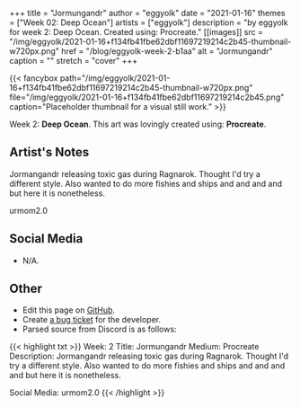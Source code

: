 +++
title =       "Jormungandr"
author =      "eggyolk"
date =        "2021-01-16"
themes =      ["Week 02: Deep Ocean"]
artists =     ["eggyolk"]
description = "by eggyolk for week 2: Deep Ocean. Created using: Procreate."
[[images]]
      src = "/img/eggyolk/2021-01-16+f134fb41fbe62dbf11697219214c2b45-thumbnail-w720px.png"
      href = "/blog/eggyolk-week-2-b1aa"
      alt = "Jormungandr"
      caption = ""
      stretch = "cover"
+++

{{< fancybox path="/img/eggyolk/2021-01-16+f134fb41fbe62dbf11697219214c2b45-thumbnail-w720px.png" file="/img/eggyolk/2021-01-16+f134fb41fbe62dbf11697219214c2b45.png" caption="Placeholder thumbnail for a visual still work." >}}


Week 2: **Deep Ocean**. This art was lovingly created using: **Procreate**.

## Artist's Notes

Jormangandr releasing toxic gas during Ragnarok. Thought I'd try a different style. Also wanted to do more fishies and ships and and and and  but here it is nonetheless. 

urmom2.0

## Social Media

- N/A.

## Other

- Edit this page on [GitHub](https://github.com/teaminkling/web-refresh/edit/main/content/blog/eggyolk-week-2-b1aa.md).
- Create [a bug ticket](https://github.com/teaminkling/web-refresh/issues/new?assignees=&labels=bug&template=problem-report.md&title=) for the developer.
- Parsed source from Discord is as follows:

{{< highlight txt >}}
Week: 2
Title: Jormungandr
Medium: Procreate
Description: Jormangandr releasing toxic gas during Ragnarok. Thought I'd try a different style. Also wanted to do more fishies and ships and and and and  but here it is nonetheless. 

Social Media: urmom2.0
{{< /highlight >}}